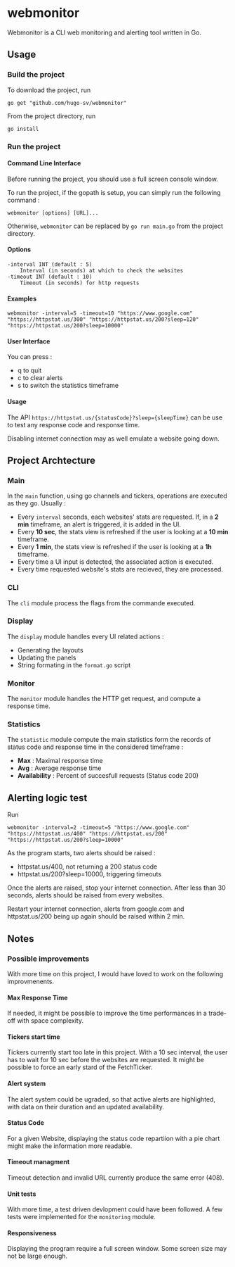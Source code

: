 # webmonitor

Webmonitor is a CLI web monitoring and alerting tool written in Go.

## Usage

### Build the project

To download the project, run

```
go get "github.com/hugo-sv/webmonitor"
```

From the project directory, run

```shell
go install
```

### Run the project

#### Command Line Interface

Before running the project, you should use a full screen console window.

To run the project, if the gopath is setup, you can simply run the following command :

```
webmonitor [options] [URL]...
```

Otherwise, `webmonitor` can be replaced by `go run main.go` from the project directory.

#### Options

```
-interval INT (default : 5)
    Interval (in seconds) at which to check the websites
-timeout INT (default : 10)
    Timeout (in seconds) for http requests
```

#### Examples

```shell
webmonitor -interval=5 -timeout=10 "https://www.google.com" "https://httpstat.us/300" "https://httpstat.us/200?sleep=120" "https://httpstat.us/200?sleep=10000"
```

#### User Interface

You can press :

- q to quit
- c to clear alerts
- s to switch the statistics timeframe

#### Usage

The API `https://httpstat.us/{statusCode}?sleep={sleepTime}` can be use to test any response code and response time.

Disabling internet connection may as well emulate a website going down.

## Project Archtecture

### Main

In the `main` function, using go channels and tickers, operations are executed as they go. Usually :

- Every `interval` seconds, each websites' stats are requested. If, in a **2 min** timeframe, an alert is triggered, it is added in the UI.
- Every **10 sec**, the stats view is refreshed if the user is looking at a **10 min** timeframe.
- Every **1 min**, the stats view is refreshed if the user is looking at a **1h** timeframe.
- Every time a UI input is detected, the associated action is executed.
- Every time requested website's stats are recieved, they are processed.

### CLI

The `cli` module process the flags from the commande executed.

### Display

The `display` module handles every UI related actions :

- Generating the layouts
- Updating the panels
- String formating in the `format.go` script

### Monitor

The `monitor` module handles the HTTP get request, and compute a response time.

### Statistics

The `statistic` module compute the main statistics form the records of status code and response time in the considered timeframe :

- **Max** : Maximal response time
- **Avg** : Average response time
- **Availability** : Percent of succesfull requests (Status code 200)

## Alerting logic test

Run

```shell
webmonitor -interval=2 -timeout=5 "https://www.google.com" "https://httpstat.us/400" "https://httpstat.us/200" "https://httpstat.us/200?sleep=10000"
```

As the program starts, two alerts should be raised :

- httpstat.us/400, not returning a 200 status code
- httpstat.us/200?sleep=10000, triggering timeouts

Once the alerts are raised, stop your internet connection.
After less than 30 seconds, alerts should be raised from every websites.

Restart your internet connection, alerts from google.com and httpstat.us/200 being up again should be raised within 2 min.

## Notes

### Possible improvements

With more time on this project, I would have loved to work on the following improvmenents.

#### Max Response Time

If needed, it might be possible to improve the time performances in a trade-off with space complexity.

#### Tickers start time

Tickers currently start too late in this project. With a 10 sec interval, the user has to wait for 10 sec before the websites are requested. It might be possible to force an early stard of the FetchTicker.

#### Alert system

The alert system could be ugraded, so that active alerts are highlighted, with data on their duration and an updated availability.

#### Status Code

For a given Website, displaying the status code repartiion with a pie chart might make the information more readable.

#### Timeout managment

Timeout detection and invalid URL currently produce the same error (408).

#### Unit tests

With more time, a test driven devlopment could have been followed.
A few tests were implemented for the `monitoring` module.

#### Responsiveness

Displaying the program require a full screen window. Some screen size may not be large enough.
